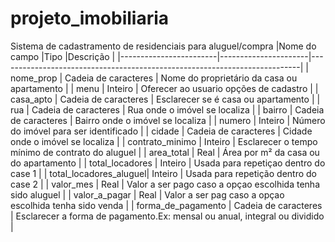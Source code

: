 # projeto_imobiliaria
Sistema de cadastramento de residenciais para aluguel/compra
|Nome do campo           |Tipo                  |Descrição                                                                  |
|------------------------|----------------------|---------------------------------------------------------------------------|
| nome_prop              | Cadeia de caracteres | Nome do proprietário da casa ou apartamento                               |
| menu                   | Inteiro              | Oferecer ao usuario opções de cadastro                                    |
| casa_apto              | Cadeia de caracteres | Esclarecer se é casa ou apartamento                                       |
| rua                    | Cadeia de caracteres | Rua onde o imóvel se localiza                                             |
| bairro                 | Cadeia de caracteres | Bairro onde o imóvel se localiza                                          |
| numero                 | Inteiro              | Número do imóvel para ser identificado                                    |
| cidade                 | Cadeia de caracteres | Cidade onde o imóvel se localiza                                          |
| contrato_minimo        | Inteiro              | Esclarecer o tempo mínimo de contrato do aluguel                          |
| area_total             | Real                 | Área por m² da casa ou do apartamento                                     |
| total_locadores        | Inteiro              | Usada para repetiçao dentro do case 1                                     |
| total_locadores_aluguel| Inteiro              | Usada para repetição dentro do case 2                                     |
| valor_mes              | Real                 | Valor a ser pago caso a opçao escolhida tenha sido aluguel                |
| valor_a_pagar          | Real                 | Valor a ser pag caso a opçao escolhida tenha sido venda                   |
| forma_de_pagamento     | Cadeia de caracteres | Esclarecer a forma de pagamento.Ex: mensal ou anual, integral ou dividido |

